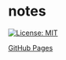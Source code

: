 # notes

[![License: MIT](https://img.shields.io/github/license/gaojr/notes?cacheSeconds=3600)](https://github.com/gaojr/notes/blob/master/LICENSE)

[GitHub Pages](gaojr.github.io/notes/)
